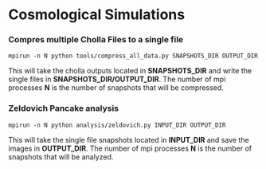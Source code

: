 # Cosmological Simulations

### Compres multiple Cholla Files to a single file

```
mpirun -n N python tools/compress_all_data.py SNAPSHOTS_DIR OUTPUT_DIR
```

This will take the cholla outputs located in **SNAPSHOTS_DIR** and write the single files in **SNAPSHOTS_DIR/OUTPUT_DIR**. The number of mpi processes **N** is the number of snapshots that will be compressed.

### Zeldovich Pancake analysis

```
mpirun -n N python analysis/zeldovich.py INPUT_DIR OUTPUT_DIR
```

This will take the single file snapshots located in **INPUT_DIR** and save the images in **OUTPUT_DIR**. The number of mpi processes **N** is the number of snapshots that will be analyzed.

